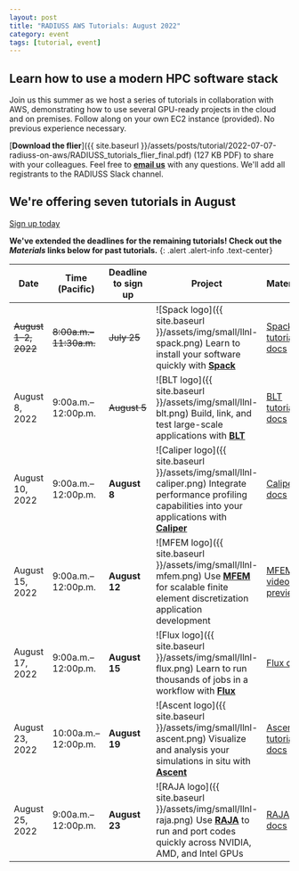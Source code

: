```yaml
---
layout: post
title: "RADIUSS AWS Tutorials: August 2022"
category: event
tags: [tutorial, event]
---
```


## Learn how to use a modern HPC software stack

Join us this summer as we host a series of tutorials in collaboration with AWS, demonstrating how to use several GPU-ready projects in the cloud and on premises. Follow along on your own EC2 instance (provided). No previous experience necessary.

[**Download the flier**]({{ site.baseurl }}/assets/posts/tutorial/2022-07-07-radiuss-on-aws/RADIUSS_tutorials_flier_final.pdf) (127 KB PDF) to share with your colleagues. Feel free to [**email us**](mailto:radiuss-outreach@llnl.gov) with any questions. We'll add all registrants to the RADIUSS Slack channel.

## We're offering seven tutorials in August

<a class="btn btn-dark btn-lg" type="button" href="https://forms.gle/3wAKK5PBizUiNaVg6" alt="Sign up button" target="_blank">Sign up today</a>

**We've extended the deadlines for the remaining tutorials! Check out the *Materials* links below for past tutorials.**
{: .alert .alert-info .text-center}

| Date | Time (Pacific) | Deadline to sign up | Project | Materials |
| ---- | -------------- | ------------------- | ------- | --------- |
| ~~August 1–2, 2022~~ | ~~8:00a.m.–11:30a.m.~~ | ~~July 25~~ | ![Spack logo]({{ site.baseurl }}/assets/img/small/llnl-spack.png) Learn to install your software quickly with [**Spack**](https://github.com/spack/spack) | [Spack tutorial docs](https://spack-tutorial.readthedocs.io) |
| August 8, 2022 | 9:00a.m.–12:00p.m. | ~~August 5~~ | ![BLT logo]({{ site.baseurl }}/assets/img/small/llnl-blt.png) Build, link, and test large-scale applications with [**BLT**](https://github.com/LLNL/blt) | [BLT tutorial docs](https://llnl-blt.readthedocs.io/en/develop/tutorial/index.html) |
| August 10, 2022 | 9:00a.m.–12:00p.m. | **August 8** | ![Caliper logo]({{ site.baseurl }}/assets/img/small/llnl-caliper.png) Integrate performance profiling capabilities into your applications with [**Caliper**](https://github.com/LLNL/Caliper) | [Caliper docs](https://software.llnl.gov/Caliper/) |
| August 15, 2022 | 9:00a.m.–12:00p.m. | **August 12** | ![MFEM logo]({{ site.baseurl }}/assets/img/small/llnl-mfem.png) Use [**MFEM**](https://github.com/mfem/mfem) for scalable finite element discretization application development | [MFEM video preview](https://www.youtube.com/watch?v=iC50XSl1tpg) |
| August 17, 2022 | 9:00a.m.–12:00p.m. | **August 15** | ![Flux logo]({{ site.baseurl }}/assets/img/small/llnl-flux.png) Learn to run thousands of jobs in a workflow with [**Flux**](https://github.com/flux-framework/flux-core) | [Flux docs](https://flux-framework.readthedocs.io) |
| August 23, 2022 | 10:00a.m.–12:00p.m. | **August 19** | ![Ascent logo]({{ site.baseurl }}/assets/img/small/llnl-ascent.png) Visualize and analysis your simulations in situ with [**Ascent**](https://github.com/alpine-dav/ascent) | [Ascent tutorial docs](https://ascent.readthedocs.io/en/latest/Tutorial.html) |
| August 25, 2022 | 9:00a.m.–12:00p.m. | **August 23** | ![RAJA logo]({{ site.baseurl }}/assets/img/small/llnl-raja.png) Use [**RAJA**](https://github.com/LLNL/RAJA) to run and port codes quickly across NVIDIA, AMD, and Intel GPUs | [RAJA docs](https://raja.readthedocs.io) |
